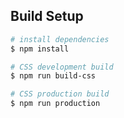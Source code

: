 ## Build Setup

```bash
# install dependencies
$ npm install

# CSS development build
$ npm run build-css

# CSS production build
$ npm run production
```
